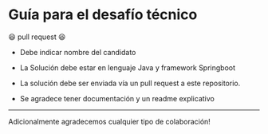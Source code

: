 # Guía para el desafío técnico

😆 pull request 😆

* Debe indicar nombre del candidato
* La Solución debe estar en lenguaje Java y framework Springboot
* La solución debe ser enviada vía un pull request a este repositorio.

* Se agradece tener documentación y un readme explicativo

---

Adicionalmente agradecemos cualquier tipo de colaboración!

